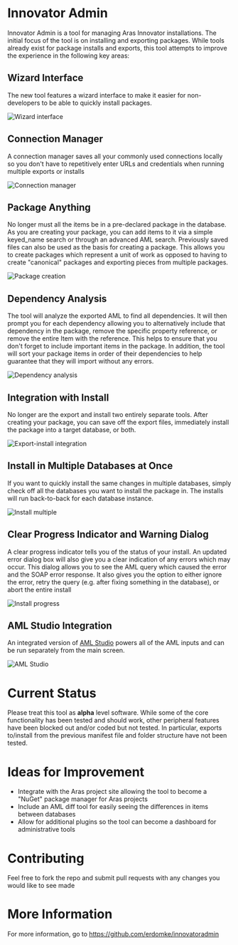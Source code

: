 # Innovator Admin

Innovator Admin is a tool for managing Aras Innovator installations.  The 
initial focus of the tool is on installing and exporting packages.  While 
tools already exist for package installs and exports, this tool attempts 
to improve the experience in the following key areas:

## Wizard Interface

The new tool features a wizard interface to make it easier for 
non-developers to be able to quickly install packages.

![Wizard interface](doc/screenshot-pg01.png)

## Connection Manager

A connection manager saves all your commonly used connections locally so
you don't have to repetitively enter URLs and credentials when running
multiple exports or installs

![Connection manager](doc/screenshot-pg02.png)

## Package Anything

No longer must all the items be in a pre-declared package in the database.
As you are creating your package, you can add items to it via a simple 
keyed_name search or through an advanced AML search. Previously saved
files can also be used as the basis for creating a package. This allows 
you to create packages which represent a unit of work as opposed to having
to create "canonical" packages and exporting pieces from multiple 
packages.

![Package creation](doc/screenshot-pg03.png)

## Dependency Analysis

The tool will analyze the exported AML to find all dependencies. It will 
then prompt you for each dependency allowing you to alternatively include
that dependency in the package, remove the specific property reference,
or remove the entire Item with the reference.  This helps to ensure that 
you don't forget to include important items in the package.  In addition,
the tool will sort your package items in order of their dependencies to
help guarantee that they will import without any errors.

![Dependency analysis](doc/screenshot-pg04.png)

## Integration with Install

No longer are the export and install two entirely separate tools.  After
creating your package, you can save off the export files, immediately 
install the package into a target database, or both.

![Export-install integration](doc/screenshot-pg05.png)

## Install in Multiple Databases at Once

If you want to quickly install the same changes in multiple databases,
simply check off all the databases you want to install the package in.
The installs will run back-to-back for each database instance.

![Install multiple](doc/screenshot-pg06.png)

## Clear Progress Indicator and Warning Dialog

A clear progress indicator tells you of the status of your install.  An
updated error dialog box will also give you a clear indication of any 
errors which may occur.  This dialog allows you to see the AML query
which caused the error and the SOAP error response.  It also gives you 
the option to either ignore the error, retry the query (e.g. after fixing
something in the database), or abort the entire install

![Install progress](doc/screenshot-pg07.png)

## AML Studio Integration

An integrated version of [AML Studio](http://amlstudio.codeplex.com) 
powers all of the AML inputs and can be run separately from the main 
screen.

![AML Studio](doc/aml-studio.png)

# Current Status

Please treat this tool as **alpha** level software.  While some of the 
core functionality has been tested and should work, other peripheral 
features have been blocked out and/or coded but not tested.  In 
particular, exports to/install from the previous manifest file and folder 
structure have not been tested.

# Ideas for Improvement

- Integrate with the Aras project site allowing the tool to become a 
  "NuGet" package manager for Aras projects
- Include an AML diff tool for easily seeing the differences in items
  between databases
- Allow for additional plugins so the tool can become a dashboard for
  administrative tools

# Contributing

Feel free to fork the repo and submit pull requests with any changes you
would like to see made

# More Information

For more information, go to https://github.com/erdomke/innovatoradmin